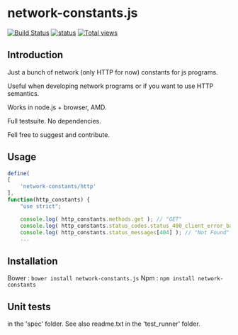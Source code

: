 network-constants.js
====================

[![Build Status](https://travis-ci.org/Offirmo/network-constants.js.png?branch=master)](https://travis-ci.org/Offirmo/network-constants.js) [![status](https://sourcegraph.com/api/repos/github.com/Offirmo/network-constants.js/badges/status.png)](https://sourcegraph.com/github.com/Offirmo/network-constants.js) [![Total views](https://sourcegraph.com/api/repos/github.com/Offirmo/network-constants.js/counters/views.png)](https://sourcegraph.com/github.com/Offirmo/network-constants.js)

Introduction
------------

Just a bunch of network (only HTTP for now) constants for js programs.

Useful when developing network programs or if you want to use HTTP semantics.

Works in node.js + browser, AMD.

Full testsuite. No dependencies.

Fell free to suggest and contribute.


Usage
-----

```javascript
define(
[
	'network-constants/http'
],
function(http_constants) {
	"use strict";

	console.log( http_constants.methods.get ); // "GET"
	console.log( http_constants.status_codes.status_400_client_error_bad_request ); // 400
	console.log( http_constants.status_messages[404] ); // "Not Found"
	...
```

Installation
------------

Bower : `bower install network-constants.js`
Npm : `npm install network-constants`

Unit tests
----------

in the 'spec' folder. See also readme.txt in the 'test_runner' folder.

